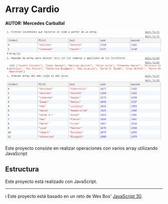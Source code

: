 # Array Cardio

**AUTOR: Mercedes Carballal**

![imgArray1](./infoReadme/imgArray1.PNG)

Este proyecto consiste en realizar operaciones con varios array utilizando JavaScript
<br >

## Estructura

Este proyecto está realizado con JavaScript.

---

ℹ️ Este proyecto está basado en un reto de Wes Bos' [JavaScript 30](https://javascript30.com/).
